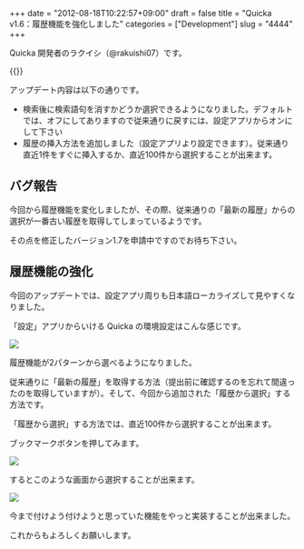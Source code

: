 +++
date = "2012-08-18T10:22:57+09:00"
draft = false
title = "Quicka v1.6：履歴機能を強化しました"
categories = ["Development"]
slug = "4444"
+++

Quicka 開発者のラクイシ（@rakuishi07）です。

{{<app id="511606108" title="Quicka 1.5（￥85）" src="http://a5.mzstatic.com/us/r1000/067/Purple/v4/8b/0f/8d/8b0f8d9e-83f6-3a80-3b09-cea66e385703/mza_3687391537383478282.100x100-75.png">}}

アップデート内容は以下の通りです。


* 検索後に検索語句を消すかどうか選択できるようになりました。デフォルトでは、オフにしてありますので従来通りに戻すには、設定アプリからオンにして下さい
* 履歴の挿入方法を追加しました（設定アプリより設定できます）。従来通り直近1件をすぐに挿入するか、直近100件から選択することが出来ます。


## バグ報告

今回から履歴機能を変化しましたが、その際、従来通りの「最新の履歴」からの選択が一番古い履歴を取得してしまっているようです。

その点を修正したバージョン1.7を申請中ですのでお待ち下さい。

## 履歴機能の強化

今回のアップデートでは、設定アプリ周りも日本語ローカライズして見やすくなりました。

「設定」アプリからいける Quicka の環境設定はこんな感じです。

![](/images/2012/08/4444_1.png)

履歴機能が2パターンから選べるようになりました。

従来通りに「最新の履歴」を取得する方法（提出前に確認するのを忘れて間違ったのを取得していますが）。そして、今回から追加された「履歴から選択」する方法です。

「履歴から選択」する方法では、直近100件から選択することが出来ます。

ブックマークボタンを押してみます。

![](/images/2012/08/4444_2.png)

するとこのような画面から選択することが出来ます。

![](/images/2012/08/4444_3.png)

今まで付けよう付けようと思っていた機能をやっと実装することが出来ました。

これからもよろしくお願いします。
